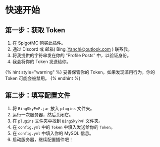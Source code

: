 # 快速开始

## 第一步：获取 Token

1. 在 SpigotMC 购买此插件。
2. 通过 Discord 或 邮箱( Bing\_Yanchi@outlook.com ) 联系我。
3. 将我提供的字符串发在你的 “Profile Posts” 中，以验证身份。
4. 我会将你的 Token 发送给你。

{% hint style="warning" %}
妥善保管你的 Token，如果发现滥用行为，你的 Token 可能会被禁用。
{% endhint %}

## 第二步：填写配置文件

1. 将 `BingSkyPvP.jar` 放入 `plugins` 文件夹。
2. 运行一次服务器，然后关闭它。
3. 在 `plugins` 文件夹中找到 `BingSkyPvP` 文件夹。
4. 在 `config.yml` 中的 `Token` 中填入发送给你的 `Token`。
5. 在 `config.yml` 中填入你的 MySQL 信息。
6. 启动服务器，继续配置插件吧！
